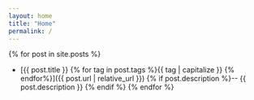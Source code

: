 ```yaml
---
layout: home
title: "Home"
permalink: /
---
```


{% for post in site.posts %}
- [{{ post.title }} {% for tag in post.tags %}<span class="tag">{{ tag | capitalize }}</span>  {% endfor%}]({{ post.url | relative_url }}) {% if post.description %}-- {{ post.description }} {% endif %}
{% endfor %}
